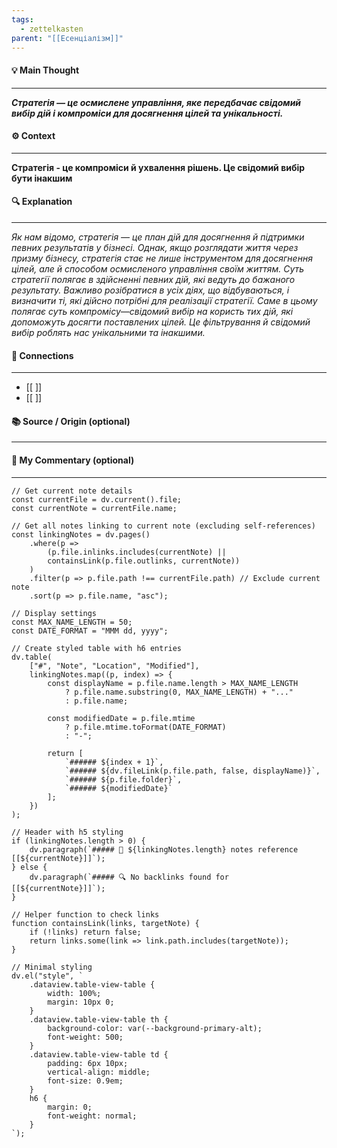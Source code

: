 ```yaml
---
tags:
  - zettelkasten
parent: "[[Есенціалізм]]"
---
```

#### 💡 Main Thought  
---
***Стратегія — це осмислене управління, яке передбачає свідомий вибір дій і компроміси для досягнення цілей та унікальності.***

#### ⚙ Context  
---
**Стратегія - це компроміси й ухвалення рішень. Це свідомий вибір бути інакшим**

#### 🔍 Explanation  
---
*Як нам відомо, стратегія — це план дій для досягнення й підтримки певних результатів у бізнесі. Однак, якщо розглядати життя через призму бізнесу, стратегія стає не лише інструментом для досягнення цілей, але й способом осмисленого управління своїм життям. Суть стратегії полягає в здійсненні певних дій, які ведуть до бажаного результату. Важливо розібратися в усіх діях, що відбуваються, і визначити ті, які дійсно потрібні для реалізації стратегії. Саме в цьому полягає суть компромісу—свідомий вибір на користь тих дій, які допоможуть досягти поставлених цілей. Це фільтрування й свідомий вибір роблять нас унікальними та інакшими.*

#### 🧱 Connections  
---
- [[ ]]  
- [[ ]]


#### 📚 Source / Origin (optional)  
---


#### 🧠 My Commentary (optional)  
---


```dataviewjs
// Get current note details
const currentFile = dv.current().file;
const currentNote = currentFile.name;

// Get all notes linking to current note (excluding self-references)
const linkingNotes = dv.pages()
    .where(p => 
        (p.file.inlinks.includes(currentNote) || 
        containsLink(p.file.outlinks, currentNote))
    )
    .filter(p => p.file.path !== currentFile.path) // Exclude current note
    .sort(p => p.file.name, "asc");

// Display settings
const MAX_NAME_LENGTH = 50;
const DATE_FORMAT = "MMM dd, yyyy";

// Create styled table with h6 entries
dv.table(
    ["#", "Note", "Location", "Modified"],
    linkingNotes.map((p, index) => {
        const displayName = p.file.name.length > MAX_NAME_LENGTH
            ? p.file.name.substring(0, MAX_NAME_LENGTH) + "..." 
            : p.file.name;
        
        const modifiedDate = p.file.mtime 
            ? p.file.mtime.toFormat(DATE_FORMAT) 
            : "-";

        return [
            `###### ${index + 1}`,
            `###### ${dv.fileLink(p.file.path, false, displayName)}`,
            `###### ${p.file.folder}`,
            `###### ${modifiedDate}`
        ];
    })
);

// Header with h5 styling
if (linkingNotes.length > 0) {
    dv.paragraph(`##### 📌 ${linkingNotes.length} notes reference [[${currentNote}]]`);
} else {
    dv.paragraph(`##### 🔍 No backlinks found for [[${currentNote}]]`);
}

// Helper function to check links
function containsLink(links, targetNote) {
    if (!links) return false;
    return links.some(link => link.path.includes(targetNote));
}

// Minimal styling
dv.el("style", `
    .dataview.table-view-table {
        width: 100%;
        margin: 10px 0;
    }
    .dataview.table-view-table th {
        background-color: var(--background-primary-alt);
        font-weight: 500;
    }
    .dataview.table-view-table td {
        padding: 6px 10px;
        vertical-align: middle;
        font-size: 0.9em;
    }
    h6 {
        margin: 0;
        font-weight: normal;
    }
`);
```